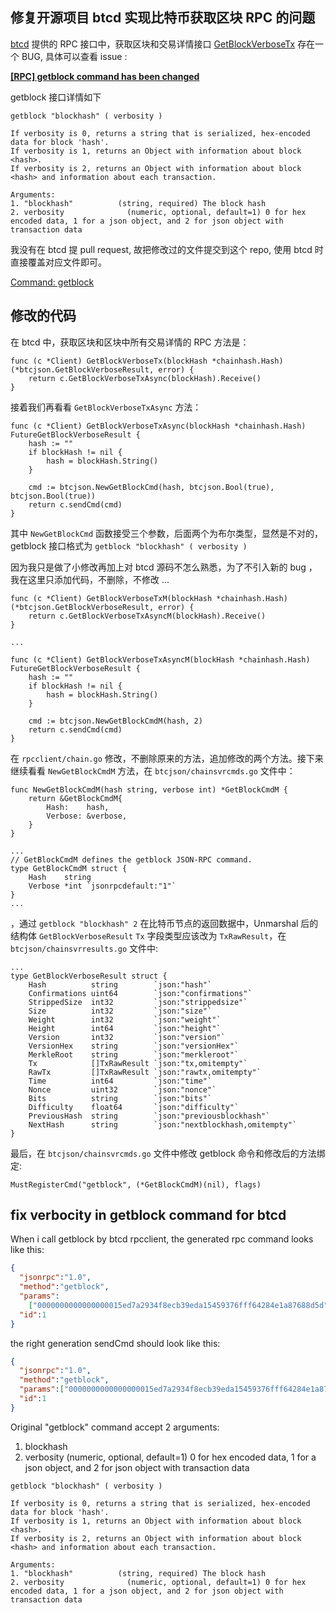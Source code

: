 ## 修复开源项目 btcd 实现比特币获取区块 RPC 的问题
[btcd](https://github.com/btcsuite/btcd) 提供的 RPC 接口中，获取区块和交易详情接口 [GetBlockVerboseTx](https://github.com/btcsuite/btcd/blob/master/rpcclient/chain.go#L177) 存在一个 BUG, 具体可以查看 issue :

**[[RPC] getblock command has been changed](https://github.com/btcsuite/btcd/issues/1096)**

getblock 接口详情如下
```shell
getblock "blockhash" ( verbosity )

If verbosity is 0, returns a string that is serialized, hex-encoded data for block 'hash'.
If verbosity is 1, returns an Object with information about block <hash>.
If verbosity is 2, returns an Object with information about block <hash> and information about each transaction.

Arguments:
1. "blockhash"          (string, required) The block hash
2. verbosity              (numeric, optional, default=1) 0 for hex encoded data, 1 for a json object, and 2 for json object with transaction data
```
我没有在 btcd 提 pull request, 故把修改过的文件提交到这个 repo, 使用 btcd 时直接覆盖对应文件即可。

[Command: getblock](https://bitcoin.org/en/developer-reference#getblock)
## 修改的代码
在 btcd 中，获取区块和区块中所有交易详情的 RPC 方法是：
```golang
func (c *Client) GetBlockVerboseTx(blockHash *chainhash.Hash) (*btcjson.GetBlockVerboseResult, error) {
	return c.GetBlockVerboseTxAsync(blockHash).Receive()
}
```
接着我们再看看 ```GetBlockVerboseTxAsync``` 方法：
```golang
func (c *Client) GetBlockVerboseTxAsync(blockHash *chainhash.Hash) FutureGetBlockVerboseResult {
	hash := ""
	if blockHash != nil {
		hash = blockHash.String()
	}

	cmd := btcjson.NewGetBlockCmd(hash, btcjson.Bool(true), btcjson.Bool(true))
	return c.sendCmd(cmd)
}
```
其中 ```NewGetBlockCmd``` 函数接受三个参数，后面两个为布尔类型，显然是不对的，getblock 接口格式为 ```getblock "blockhash" ( verbosity )```

因为我只是做了小修改再加上对 btcd 源码不怎么熟悉，为了不引入新的 bug ，我在这里只添加代码，不删除，不修改 ...
```golang
func (c *Client) GetBlockVerboseTxM(blockHash *chainhash.Hash) (*btcjson.GetBlockVerboseResult, error) {
	return c.GetBlockVerboseTxAsyncM(blockHash).Receive()
}

...

func (c *Client) GetBlockVerboseTxAsyncM(blockHash *chainhash.Hash) FutureGetBlockVerboseResult {
	hash := ""
	if blockHash != nil {
		hash = blockHash.String()
	}

	cmd := btcjson.NewGetBlockCmdM(hash, 2)
	return c.sendCmd(cmd)
}
```
在 ```rpcclient/chain.go``` 修改，不删除原来的方法，追加修改的两个方法。接下来继续看看 ```NewGetBlockCmdM``` 方法，在 ```btcjson/chainsvrcmds.go``` 文件中：
```golang
func NewGetBlockCmdM(hash string, verbose int) *GetBlockCmdM {
	return &GetBlockCmdM{
		Hash:    hash,
		Verbose: &verbose,
	}
}

...
// GetBlockCmdM defines the getblock JSON-RPC command.
type GetBlockCmdM struct {
	Hash    string
	Verbose *int `jsonrpcdefault:"1"`
}
...
```
，通过 ```getblock "blockhash" 2``` 在比特币节点的返回数据中，Unmarshal 后的结构体 ```GetBlockVerboseResult``` ```Tx``` 字段类型应该改为 ```TxRawResult```，在 ```btcjson/chainsvrresults.go``` 文件中:
```going
...
type GetBlockVerboseResult struct {
	Hash          string        `json:"hash"`
	Confirmations uint64        `json:"confirmations"`
	StrippedSize  int32         `json:"strippedsize"`
	Size          int32         `json:"size"`
	Weight        int32         `json:"weight"`
	Height        int64         `json:"height"`
	Version       int32         `json:"version"`
	VersionHex    string        `json:"versionHex"`
	MerkleRoot    string        `json:"merkleroot"`
	Tx            []TxRawResult `json:"tx,omitempty"`
	RawTx         []TxRawResult `json:"rawtx,omitempty"`
	Time          int64         `json:"time"`
	Nonce         uint32        `json:"nonce"`
	Bits          string        `json:"bits"`
	Difficulty    float64       `json:"difficulty"`
	PreviousHash  string        `json:"previousblockhash"`
	NextHash      string        `json:"nextblockhash,omitempty"`
}
```
最后，在 ```btcjson/chainsvrcmds.go``` 文件中修改 getblock 命令和修改后的方法绑定:
```golang
MustRegisterCmd("getblock", (*GetBlockCmdM)(nil), flags)
```
## fix verbocity in getblock command for btcd
When i call getblock by btcd rpcclient, the generated rpc command looks like this:
```json
{
  "jsonrpc":"1.0",
  "method":"getblock",
  "params":
    ["0000000000000000015ed7a2934f8ecb39eda15459376fff64284e1a87688d5d",true,true],
  "id":1
}
```
the right generation sendCmd should look like this:
```json
{
  "jsonrpc":"1.0",
  "method":"getblock",
  "params":["0000000000000000015ed7a2934f8ecb39eda15459376fff64284e1a87688d5d",2],
  "id":1
}
```
Original "getblock" command accept 2 arguments:
1. blockhash
2. verbosity (numeric, optional, default=1) 0 for hex encoded data, 1 for a json object, and 2 for json object with transaction data

```shell
getblock "blockhash" ( verbosity )

If verbosity is 0, returns a string that is serialized, hex-encoded data for block 'hash'.
If verbosity is 1, returns an Object with information about block <hash>.
If verbosity is 2, returns an Object with information about block <hash> and information about each transaction.

Arguments:
1. "blockhash"          (string, required) The block hash
2. verbosity              (numeric, optional, default=1) 0 for hex encoded data, 1 for a json object, and 2 for json object with transaction data
```
